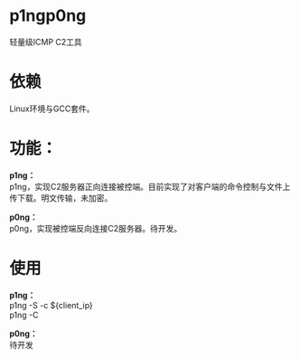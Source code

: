 # p1ngp0ng                
轻量级ICMP C2工具                
                
# 依赖                
Linux环境与GCC套件。                
                
# 功能：                
**p1ng：**                
p1ng，实现C2服务器正向连接被控端。目前实现了对客户端的命令控制与文件上传下载。明文传输，未加密。                
                
**p0ng：**                
p0ng，实现被控端反向连接C2服务器。待开发。                
                
# 使用                
**p1ng：**                
p1ng -S -c ${client_ip}                
p1ng -C                
                
**p0ng：**                
待开发                
                